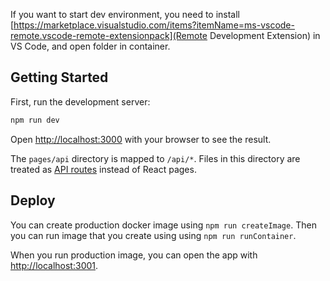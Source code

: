 If you want to start dev environment, you need to install [https://marketplace.visualstudio.com/items?itemName=ms-vscode-remote.vscode-remote-extensionpack](Remote Development Extension) in VS Code, and open folder in container.

## Getting Started

First, run the development server:

```bash
npm run dev
```

Open [http://localhost:3000](http://localhost:3000) with your browser to see the result.

The `pages/api` directory is mapped to `/api/*`. Files in this directory are treated as [API routes](https://nextjs.org/docs/api-routes/introduction) instead of React pages.

## Deploy

You can create production docker image using `npm run createImage`. Then you can run image that you create using using `npm run runContainer`.

When you run production image, you can open the app with [http://localhost:3001](http://localhost:3001).
